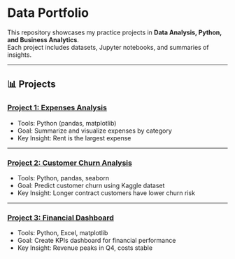 # Data Portfolio

This repository showcases my practice projects in **Data Analysis, Python, and Business Analytics**.  
Each project includes datasets, Jupyter notebooks, and summaries of insights.

---

## 📊 Projects

### [Project 1: Expenses Analysis](./project1-expenses-analysis/README.md)
- Tools: Python (pandas, matplotlib)  
- Goal: Summarize and visualize expenses by category  
- Key Insight: Rent is the largest expense  

---

### [Project 2: Customer Churn Analysis](./project2-churn-analysis/README.md)
- Tools: Python, pandas, seaborn  
- Goal: Predict customer churn using Kaggle dataset  
- Key Insight: Longer contract customers have lower churn risk  

---

### [Project 3: Financial Dashboard](./project3-financial-dashboard/README.md)
- Tools: Python, Excel, matplotlib  
- Goal: Create KPIs dashboard for financial performance  
- Key Insight: Revenue peaks in Q4, costs stable  
